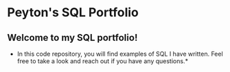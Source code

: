 # Peyton's SQL Portfolio
## Welcome to my SQL portfolio! 
* In this code repository, you will find examples of SQL I have written. Feel free to take a look and reach out if you have any questions.*
